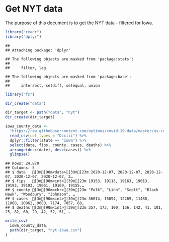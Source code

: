 Get NYT data
================

The purpose of this document is to get the NYT data - filtered for Iowa.

``` r
library("readr")
library("dplyr")
```

    ## 
    ## Attaching package: 'dplyr'

    ## The following objects are masked from 'package:stats':
    ## 
    ##     filter, lag

    ## The following objects are masked from 'package:base':
    ## 
    ##     intersect, setdiff, setequal, union

``` r
library("fs")
```

``` r
dir_create("data")

dir_target <- path("data", "nyt")
dir_create(dir_target)
```

``` r
iowa_county_data <- 
  "https://raw.githubusercontent.com/nytimes/covid-19-data/master/us-counties.csv" %>%
  read_csv(col_types = "Dcciii") %>%
  dplyr::filter(state == "Iowa") %>%
  select(date, fips, county, cases, deaths) %>%
  arrange(desc(date), desc(cases)) %>%
  glimpse()
```

    ## Rows: 24,870
    ## Columns: 5
    ## $ date   [3m[90m<date>[39m[23m 2020-12-07, 2020-12-07, 2020-12-07, 2020-12-07, 2020-12-07, 2…
    ## $ fips   [3m[90m<int>[39m[23m 19153, 19113, 19163, 19013, 19193, 19103, 19061, 19169, 19155,…
    ## $ county [3m[90m<chr>[39m[23m "Polk", "Linn", "Scott", "Black Hawk", "Woodbury", "Johnson", …
    ## $ cases  [3m[90m<int>[39m[23m 36014, 15094, 12269, 11488, 11068, 10062, 9680, 7174, 7057, 68…
    ## $ deaths [3m[90m<int>[39m[23m 357, 173, 100, 156, 142, 41, 101, 25, 82, 60, 29, 42, 52, 51, …

``` r
write_csv(
  iowa_county_data,
  path(dir_target, "nyt-iowa.csv")
)
```

